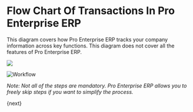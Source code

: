 <!-- add-breadcrumbs -->
# Flow Chart Of Transactions In Pro Enterprise ERP

This diagram covers how Pro Enterprise ERP tracks your company information across key
functions. This diagram does not cover all the features of Pro Enterprise ERP.

![](/docs/assets/old_images/ProEnterprise/overview.png)


<img class="screenshot" alt="Workflow" src="/docs/assets/img/setup/overview.png">

_Note: Not all of the steps are mandatory. Pro Enterprise ERP allows you to freely skip
steps if you want to simplify the process._

{next}
